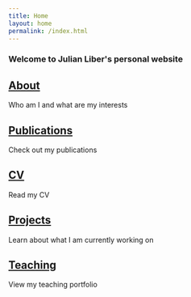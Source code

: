 ```yaml
---
title: Home
layout: home
permalink: /index.html
---
```


### Welcome to Julian Liber's personal website

## [About](./about/)
Who am I and what are my interests

## [Publications](./publications/)
Check out my publications

## [CV](./CV/)
Read my CV

## [Projects](./projects/)
Learn about what I am currently working on

## [Teaching](./teaching/)
View my teaching portfolio
